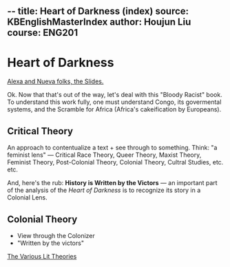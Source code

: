 --
title: Heart of Darkness (index)
source: KBEnglishMasterIndex
author: Houjun Liu
course: ENG201
---

# Heart of Darkness

[Alexa and Nueva folks, the Slides.](https://docs.google.com/presentation/d/1a9mxL5Pot8sbcIYP1mLiFqhQrYEOa60eIyHp3ftTLGo)

Ok. Now that that's out of the way, let's deal with this "Bloody Racist" book. To understand this work fully, one must understand Congo, its govermental systems, and the Scramble for Africa (Africa's cakeification by Europeans). 

## Critical Theory
An approach to contentualize a text + see through to something. Think: "a feminist lens" — Critical Race Theory, Queer Theory, Maxist Theory, Feminist Theory, Post-Colonial Theory, Colonial Theory, Cultral Studies, etc. etc.

And, here's the rub: **History is Written by the Victors** — an important part of the analysis of the _Heart of Darkness_ is to recognize its story in a Colonial Lens.

## Colonial Theory
* View through the Colonizer
* "Written by the victors"

[The Various Lit Theories](https://owl.purdue.edu/owl/subject_specific_writing/writing_in_literature/literary_theory_and_schools_of_criticism/)

